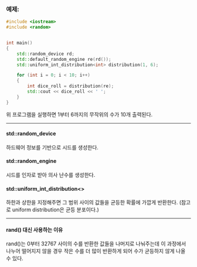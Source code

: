 
### 예제:

```C++
#include <iostream>
#include <random>


int main()
{
	std::random_device rd;
	std::default_random_engine re(rd());
	std::uniform_int_distribution<int> distribution(1, 6);

	for (int i = 0; i < 10; i++)
	{
		int dice_roll = distribution(re);
		std::cout << dice_roll << ' ';
	}
}
```
위 프로그램을 실행하면 1부터 6까지의 무작위의 수가 10개 출력된다.
***

#### std::random_device
하드웨어 정보를 기반으로 시드를 생성한다.

#### std::random_engine
시드를 인자로 받아 의사 난수를 생성한다.

#### std::uniform_int_distribution<>
하한과 상한을 지정해주면 그 범위 사이의 값들을 균등한 확률에 가깝게 반환한다.
(참고로 uniform distribution은 균등 분포이다.)

***
#### rand() 대신 사용하는 이유
rand()는 0부터 32767 사이의 수를 반환한 값들을 나머지로 나눠주는데 이 과정에서 나누어 떨어지지 않을 경우 작은 수를 더 많이 반환하게 되어 수가 균등하지 않게 나올 수 있다.